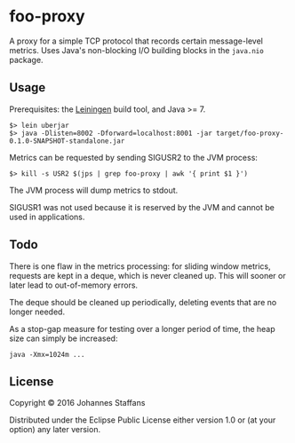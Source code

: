 # foo-proxy

A proxy for a simple TCP protocol that records certain message-level metrics.
Uses Java's non-blocking I/O building blocks in the `java.nio` package.

## Usage

Prerequisites: the [Leiningen][lein] build tool, and Java >= 7.

```
$> lein uberjar
$> java -Dlisten=8002 -Dforward=localhost:8001 -jar target/foo-proxy-0.1.0-SNAPSHOT-standalone.jar
```

Metrics can be requested by sending SIGUSR2 to the JVM process:

```
$> kill -s USR2 $(jps | grep foo-proxy | awk '{ print $1 }')
```
The JVM process will dump metrics to stdout.

SIGUSR1 was not used because it is reserved by the JVM and cannot be used in applications.

## Todo

There is one flaw in the metrics processing: for sliding window metrics,
requests are kept in a deque, which is never cleaned up. This will sooner or
later lead to out-of-memory errors. 

The deque should be cleaned up periodically, deleting events that are no longer needed.

As a stop-gap measure for testing over a longer period of time, the heap size can simply
be increased:

```
java -Xmx=1024m ... 
``` 

## License

Copyright © 2016 Johannes Staffans

Distributed under the Eclipse Public License either version 1.0 or (at
your option) any later version.

[lein]: http://leiningen.org/
